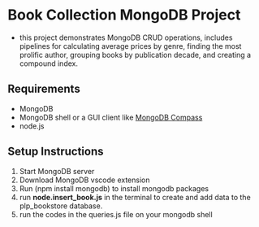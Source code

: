 # Book Collection MongoDB Project
- this project demonstrates MongoDB CRUD operations, includes pipelines for calculating average prices by genre, finding the most prolific author, grouping books by publication decade, and creating a compound index.

## Requirements 
- MongoDB 
- MongoDB shell or a GUI client like [MongoDB Compass](https://www.mongodb.com/products/compass)
- node.js

## Setup Instructions
1. Start MongoDB server
2. Download MongoDB vscode extension
3. Run (npm install mongodb) to install mongodb packages
4. run **node.insert_book.js** in the terminal to create and add data to the plp_bookstore database.
5. run the codes in the queries.js file on your mongodb shell